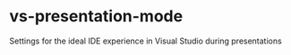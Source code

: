 vs-presentation-mode
====================

Settings for the ideal IDE experience in Visual Studio during presentations

